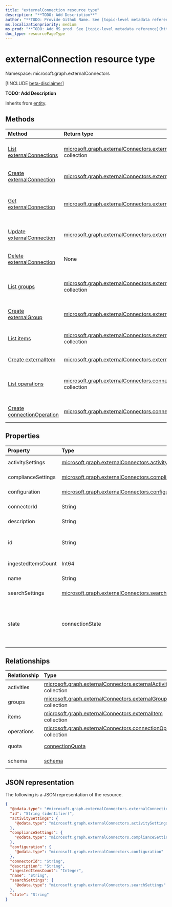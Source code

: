 ```yaml
---
title: "externalConnection resource type"
description: "**TODO: Add Description**"
author: "**TODO: Provide Github Name. See [topic-level metadata reference](https://msgo.azurewebsites.net/add/document/guidelines/metadata.html#topic-level-metadata)**"
ms.localizationpriority: medium
ms.prod: "**TODO: Add MS prod. See [topic-level metadata reference](https://msgo.azurewebsites.net/add/document/guidelines/metadata.html#topic-level-metadata)**"
doc_type: resourcePageType
---
```


# externalConnection resource type

Namespace: microsoft.graph.externalConnectors

[!INCLUDE [beta-disclaimer](../../includes/beta-disclaimer.md)]

**TODO: Add Description**


Inherits from [entity](../resources/externalconnectors-entity.md).

## Methods
|Method|Return type|Description|
|:---|:---|:---|
|[List externalConnections](../api/externalconnectors-externalconnection-list.md)|[microsoft.graph.externalConnectors.externalConnection](../resources/externalconnectors-externalconnection.md) collection|Get a list of the [externalConnection](../resources/externalconnectors-externalconnection.md) objects and their properties.|
|[Create externalConnection](../api/externalconnectors-externalconnection-post-connections.md)|[microsoft.graph.externalConnectors.externalConnection](../resources/externalconnectors-externalconnection.md)|Create a new [externalConnection](../resources/externalconnectors-externalconnection.md) object.|
|[Get externalConnection](../api/externalconnectors-externalconnection-get.md)|[microsoft.graph.externalConnectors.externalConnection](../resources/externalconnectors-externalconnection.md)|Read the properties and relationships of an [externalConnection](../resources/externalconnectors-externalconnection.md) object.|
|[Update externalConnection](../api/externalconnectors-externalconnection-update.md)|[microsoft.graph.externalConnectors.externalConnection](../resources/externalconnectors-externalconnection.md)|Update the properties of an [externalConnection](../resources/externalconnectors-externalconnection.md) object.|
|[Delete externalConnection](../api/externalconnectors-externalconnection-delete.md)|None|Deletes an [externalConnection](../resources/externalconnectors-externalconnection.md) object.|
|[List groups](../api/externalconnectors-externalconnection-list-groups.md)|[microsoft.graph.externalConnectors.externalGroup](../resources/externalconnectors-externalgroup.md) collection|Get the externalGroup resources from the groups navigation property.|
|[Create externalGroup](../api/externalconnectors-externalconnection-post-groups.md)|[microsoft.graph.externalConnectors.externalGroup](../resources/externalconnectors-externalgroup.md)|Create a new externalGroup object.|
|[List items](../api/externalconnectors-externalconnection-list-items.md)|[microsoft.graph.externalConnectors.externalItem](../resources/externalconnectors-externalitem.md) collection|Get the externalItem resources from the items navigation property.|
|[Create externalItem](../api/externalconnectors-externalconnection-post-items.md)|[microsoft.graph.externalConnectors.externalItem](../resources/externalconnectors-externalitem.md)|Create a new externalItem object.|
|[List operations](../api/externalconnectors-externalconnection-list-operations.md)|[microsoft.graph.externalConnectors.connectionOperation](../resources/externalconnectors-connectionoperation.md) collection|Get the connectionOperation resources from the operations navigation property.|
|[Create connectionOperation](../api/externalconnectors-externalconnection-post-operations.md)|[microsoft.graph.externalConnectors.connectionOperation](../resources/externalconnectors-connectionoperation.md)|Create a new connectionOperation object.|

## Properties
|Property|Type|Description|
|:---|:---|:---|
|activitySettings|[microsoft.graph.externalConnectors.activitySettings](../resources/externalconnectors-activitysettings.md)|**TODO: Add Description**|
|complianceSettings|[microsoft.graph.externalConnectors.complianceSettings](../resources/externalconnectors-compliancesettings.md)|**TODO: Add Description**|
|configuration|[microsoft.graph.externalConnectors.configuration](../resources/externalconnectors-configuration.md)|**TODO: Add Description**|
|connectorId|String|**TODO: Add Description**|
|description|String|**TODO: Add Description**|
|id|String|**TODO: Add Description** Inherited from [entity](../resources/externalconnectors-entity.md).|
|ingestedItemsCount|Int64|**TODO: Add Description**|
|name|String|**TODO: Add Description**|
|searchSettings|[microsoft.graph.externalConnectors.searchSettings](../resources/externalconnectors-searchsettings.md)|**TODO: Add Description**|
|state|connectionState|**TODO: Add Description**. The possible values are: `draft`, `ready`, `obsolete`, `limitExceeded`, `unknownFutureValue`.|

## Relationships
|Relationship|Type|Description|
|:---|:---|:---|
|activities|[microsoft.graph.externalConnectors.externalActivity](../resources/externalconnectors-externalactivity.md) collection|**TODO: Add Description**|
|groups|[microsoft.graph.externalConnectors.externalGroup](../resources/externalconnectors-externalgroup.md) collection|**TODO: Add Description**|
|items|[microsoft.graph.externalConnectors.externalItem](../resources/externalconnectors-externalitem.md) collection|**TODO: Add Description**|
|operations|[microsoft.graph.externalConnectors.connectionOperation](../resources/externalconnectors-connectionoperation.md) collection|**TODO: Add Description**|
|quota|[connectionQuota](../resources/externalconnectors-connectionquota.md)|**TODO: Add Description**|
|schema|[schema](../resources/externalconnectors-schema.md)|**TODO: Add Description**|

## JSON representation
The following is a JSON representation of the resource.
<!-- {
  "blockType": "resource",
  "keyProperty": "id",
  "@odata.type": "microsoft.graph.externalConnectors.externalConnection",
  "baseType": "microsoft.graph.entity",
  "openType": false
}
-->
``` json
{
  "@odata.type": "#microsoft.graph.externalConnectors.externalConnection",
  "id": "String (identifier)",
  "activitySettings": {
    "@odata.type": "microsoft.graph.externalConnectors.activitySettings"
  },
  "complianceSettings": {
    "@odata.type": "microsoft.graph.externalConnectors.complianceSettings"
  },
  "configuration": {
    "@odata.type": "microsoft.graph.externalConnectors.configuration"
  },
  "connectorId": "String",
  "description": "String",
  "ingestedItemsCount": "Integer",
  "name": "String",
  "searchSettings": {
    "@odata.type": "microsoft.graph.externalConnectors.searchSettings"
  },
  "state": "String"
}
```

